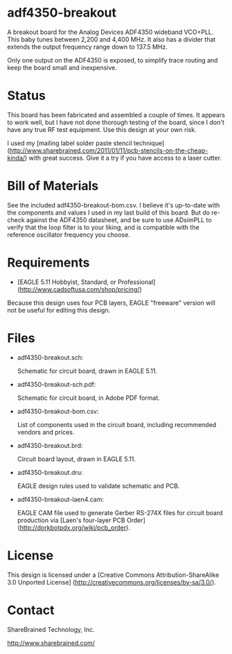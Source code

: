 adf4350-breakout
================

A breakout board for the Analog Devices ADF4350 wideband VCO+PLL. This baby
tunes between 2,200 and 4,400 MHz. It also has a divider that extends the output
frequency range down to 137.5 MHz.

Only one output on the ADF4350 is exposed, to simplify trace routing and keep
the board small and inexpensive.

Status
======

This board has been fabricated and assembled a couple of times. It appears to
work well, but I have not done thorough testing of the board, since I don't have
any true RF test equipment. Use this design at your own risk.

I used my [mailing label solder paste stencil technique]
(http://www.sharebrained.com/2011/01/11/pcb-stencils-on-the-cheap-kinda/)
with great success. Give it a try if you have access to a laser cutter.

Bill of Materials
=================

See the included adf4350-breakout-bom.csv. I believe it's up-to-date with the
components and values I used in my last build of this board. But do re-check
against the ADF4350 datasheet, and be sure to use ADsimPLL to verify that the
loop filter is to your liking, and is compatible with the reference oscillator
frequency you choose.

Requirements
============

* [EAGLE 5.11 Hobbyist, Standard, or Professional]
  (http://www.cadsoftusa.com/shop/pricing/)

Because this design uses four PCB layers, EAGLE "freeware" version
will not be useful for editing this design.

Files
=====

* adf4350-breakout.sch:

    Schematic for circuit board, drawn in EAGLE 5.11.

* adf4350-breakout-sch.pdf:

    Schematic for circuit board, in Adobe PDF format.

* adf4350-breakout-bom.csv:

    List of components used in the circuit board, including recommended vendors
    and prices.

* adf4350-breakout.brd:

    Circuit board layout, drawn in EAGLE 5.11.

* adf4350-breakout.dru:

    EAGLE design rules used to validate schematic and PCB.

* adf4350-breakout-laen4.cam:

    EAGLE CAM file used to generate Gerber RS-274X files for
    circuit board production via
    [Laen's four-layer PCB Order]
    (http://dorkbotpdx.org/wiki/pcb_order).

License
=======

This design is licensed under a
[Creative Commons Attribution-ShareAlike 3.0 Unported License]
(http://creativecommons.org/licenses/by-sa/3.0/).

Contact
=======

ShareBrained Technology, Inc.

<http://www.sharebrained.com/>